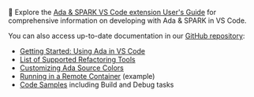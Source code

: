 📖 Explore the [Ada & SPARK VS Code extension User's Guide](command:toSide:ada.openUsersGuide) for comprehensive information on developing with Ada & SPARK in VS Code.

You can also access up-to-date documentation in our [GitHub repository](https://github.com/AdaCore/ada_language_server):

* [Getting Started: Using Ada in VS Code](https://github.com/AdaCore/ada_language_server/blob/master/doc/Getting-Started.md)
* [List of Supported Refactoring Tools](https://github.com/AdaCore/ada_language_server/blob/master/doc/refactoring_tools.md)
* [Customizing Ada Source Colors](https://github.com/AdaCore/ada_language_server/blob/master/doc/Custom-colors-in-VS-Code.md)
* [Running in a Remote Container](https://github.com/AdaCore/ada_language_server/tree/master/integration/vscode/Code%20Samples/docker) (example)
* [Code Samples](https://github.com/AdaCore/ada_language_server/tree/master/integration/vscode/Code%20Samples) including Build and Debug tasks